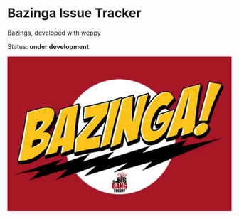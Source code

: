 # Bazinga Issue Tracker

Bazinga, developed with [weppy](http://weppy.org/)

Status: **under development**

![/doc/sheldon-bazinga.jpg](/doc/sheldon-bazinga.jpg)